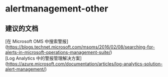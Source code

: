 
<properties
    pageTitle="alertmanagement-other"
    description="与警报管理其他方面相关的问题"
    service="microsoft.operationalinsights"
    resource="operationalinsightsaccounts"
    authors="adoylemsft"
    displayorder=""
    selfHelpType="generic"
    supportTopicIds="32536583"
    resourceTags=""
    productPesIds="15725"
    cloudEnvironments="public, Blackforest, Fairfax"
/>


# alertmanagement-other


## **建议的文档**
[在 Microsoft OMS 中搜索警报] (https://blogs.technet.microsoft.com/msoms/2016/02/08/searching-for-alerts-in-microsoft-operations-management-suite/) <br>
[Log Analytics 中的警报管理解决方案] (https://azure.microsoft.com/documentation/articles/log-analytics-solution-alert-management/)


<!--HONumber=Oct16_HO3-->


